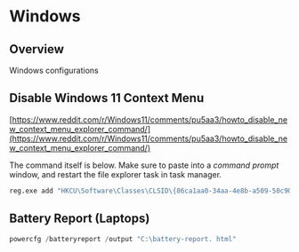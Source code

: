 # Windows

## Overview

Windows configurations

## Disable Windows 11 Context Menu

[https://www.reddit.com/r/Windows11/comments/pu5aa3/howto_disable_new_context_menu_explorer_command/](https://www.reddit.com/r/Windows11/comments/pu5aa3/howto_disable_new_context_menu_explorer_command/)

The command itself is below. Make sure to paste into a _command prompt_ window, and restart the file explorer task in task manager.

```cmd
reg.exe add "HKCU\Software\Classes\CLSID\{86ca1aa0-34aa-4e8b-a509-50c905bae2a2}\InprocServer32" /f /ve
```

## Battery Report (Laptops)

```powershell
powercfg /batteryreport /output "C:\battery-report. html"
```